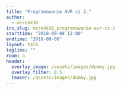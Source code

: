 ```yaml
---
title: "Programowanie AVR cz 2."
author: 
  - mirekk36
ics_slug: mirekk36_programowanie-avr-cz-2
starttime: "2018-09-08 12:00"
endtime: "2018-09-08"
layout: talk
tagline: ""
room: a
header:
  overlay_image: /assets/images/dummy.jpg
  overlay_filter: 0.5
  teaser: /assets/images/dummy.jpg
---
```

